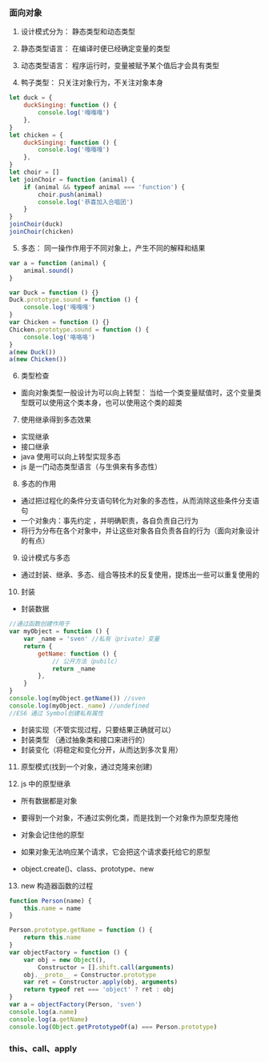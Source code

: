 ### 面向对象

1. 设计模式分为： 静态类型和动态类型

2. 静态类型语言： 在编译时便已经确定变量的类型
3. 动态类型语言： 程序运行时，变量被赋予某个值后才会具有类型
4. 鸭子类型： 只关注对象行为，不关注对象本身

```js
let duck = {
    duckSinging: function () {
        console.log('嘎嘎嘎')
    },
}
let chicken = {
    duckSinging: function () {
        console.log('嘎嘎嘎')
    },
}
let choir = []
let joinChoir = function (animal) {
    if (animal && typeof animal === 'function') {
        choir.push(animal)
        console.log('恭喜加入合唱团')
    }
}
joinChoir(duck)
joinChoir(chicken)
```

5. 多态： 同一操作作用于不同对象上，产生不同的解释和结果

```js
var a = function (animal) {
    animal.sound()
}

var Duck = function () {}
Duck.prototype.sound = function () {
    console.log('嘎嘎嘎')
}
var Chicken = function () {}
Chicken.prototype.sound = function () {
    console.log('咯咯咯')
}
a(new Duck())
a(new Chicken())
```

6. 类型检查

-   面向对象类型一般设计为可以向上转型： 当给一个类变量赋值时，这个变量类型既可以使用这个类本身，也可以使用这个类的超类

7. 使用继承得到多态效果

-   实现继承
-   接口继承
-   java 使用可以向上转型实现多态
-   js 是一门动态类型语言（与生俱来有多态性）

8. 多态的作用

-   通过把过程化的条件分支语句转化为对象的多态性，从而消除这些条件分支语句
-   一个对象内：事先约定 ，并明确职责，各自负责自己行为
-   将行为分布在各个对象中，并让这些对象各自负责各自的行为（面向对象设计的有点）

9. 设计模式与多态

-   通过封装、继承、多态、组合等技术的反复使用，提炼出一些可以重复使用的

10. 封装

-   封装数据

```js
//通过函数创建作用于
var myObject = function () {
    var _name = 'sven' //私有（private）变量
    return {
        getName: function () {
            // 公开方法（pubilc）
            return _name
        },
    }
}
console.log(myObject.getName()) //sven
console.log(myObject._name) //undefined
//ES6 通过 Symbol创建私有属性
```

-   封装实现（不管实现过程，只要结果正确就可以）
-   封装类型 （通过抽象类和接口来进行的）
-   封装变化（将稳定和变化分开，从而达到多次复用）

11. 原型模式(找到一个对象，通过克隆来创建)

12. js 中的原型继承

-   所有数据都是对象
-   要得到一个对象，不通过实例化类，而是找到一个对象作为原型克隆他
-   对象会记住他的原型
-   如果对象无法响应某个请求，它会把这个请求委托给它的原型

- object.create()、class、prototype、new
13. new 构造器函数的过程

```js
function Person(name) {
    this.name = name
}

Person.prototype.getName = function () {
    return this.name
}
var objectFactory = function () {
    var obj = new Object(),
        Constructor = [].shift.call(arguments)
    obj.__proto__ = Constructor.prototype
    var ret = Constructor.apply(obj, arguments)
    return typeof ret === 'object' ? ret : obj
}
var a = objectFactory(Person, 'sven')
console.log(a.name)
console.log(a.getName)
console.log(Object.getPrototypeOf(a) === Person.prototype)
```

### this、call、apply